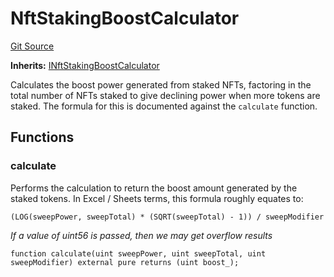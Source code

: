 # NftStakingBoostCalculator
[Git Source](https://github.com/FloorDAO/floor-v2/blob/fd4de86a192de96d73fe2e56a84ec542b57b1c69/src/contracts/staking/calculators/NftStakingBoostCalculator.sol)

**Inherits:**
[INftStakingBoostCalculator](/src/interfaces/staking/calculators/NftStakingBoostCalculator.sol/contract.INftStakingBoostCalculator.md)

Calculates the boost power generated from staked NFTs, factoring in the total
number of NFTs staked to give declining power when more tokens are staked.
The formula for this is documented against the `calculate` function.


## Functions
### calculate

Performs the calculation to return the boost amount generated by the
staked tokens.
In Excel / Sheets terms, this formula roughly equates to:
```
(LOG(sweepPower, sweepTotal) * (SQRT(sweepTotal) - 1)) / sweepModifier
```

*If a value of uint56 is passed, then we may get overflow results*


```solidity
function calculate(uint sweepPower, uint sweepTotal, uint sweepModifier) external pure returns (uint boost_);
```

